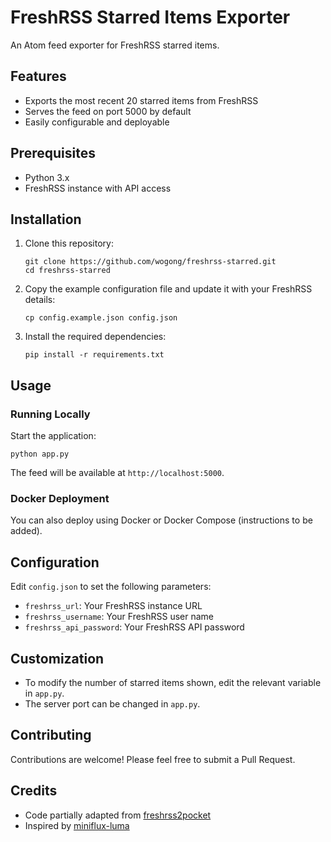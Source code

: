 # FreshRSS Starred Items Exporter

An Atom feed exporter for FreshRSS starred items.

## Features

- Exports the most recent 20 starred items from FreshRSS
- Serves the feed on port 5000 by default
- Easily configurable and deployable

## Prerequisites

- Python 3.x
- FreshRSS instance with API access

## Installation

1. Clone this repository:
   ```
   git clone https://github.com/wogong/freshrss-starred.git
   cd freshrss-starred
   ```

2. Copy the example configuration file and update it with your FreshRSS details:
   ```
   cp config.example.json config.json
   ```

3. Install the required dependencies:
   ```
   pip install -r requirements.txt
   ```

## Usage

### Running Locally

Start the application:

```
python app.py
```

The feed will be available at `http://localhost:5000`.

### Docker Deployment

You can also deploy using Docker or Docker Compose (instructions to be added).

## Configuration

Edit `config.json` to set the following parameters:

- `freshrss_url`: Your FreshRSS instance URL
- `freshrss_username`: Your FreshRSS user name
- `freshrss_api_password`: Your FreshRSS API password

## Customization

- To modify the number of starred items shown, edit the relevant variable in `app.py`.
- The server port can be changed in `app.py`.

## Contributing

Contributions are welcome! Please feel free to submit a Pull Request.

## Credits

- Code partially adapted from [freshrss2pocket](https://git.mmk2410.org/mmk2410/freshrss2pocket)
- Inspired by [miniflux-luma](https://github.com/erdnaxe/miniflux-luma)

